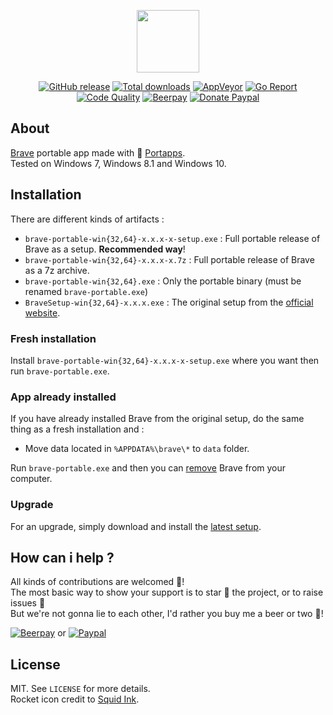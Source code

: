 <p align="center"><a href="https://github.com/portapps/brave-portable" target="_blank"><img width="100" src="https://github.com/portapps/brave-portable/blob/master/res/papp.png"></a></p>

<p align="center">
  <a href="https://github.com/portapps/brave-portable/releases/latest"><img src="https://img.shields.io/github/release/portapps/brave-portable.svg?style=flat-square" alt="GitHub release"></a>
  <a href="https://github.com/portapps/brave-portable/releases/latest"><img src="https://img.shields.io/github/downloads/portapps/brave-portable/total.svg?style=flat-square" alt="Total downloads"></a>
  <a href="https://ci.appveyor.com/project/portapps/brave-portable"><img src="https://img.shields.io/appveyor/ci/portapps/brave-portable.svg?style=flat-square" alt="AppVeyor"></a>
  <a href="https://goreportcard.com/report/github.com/portapps/brave-portable"><img src="https://goreportcard.com/badge/github.com/portapps/brave-portable?style=flat-square" alt="Go Report"></a>
  <a href="https://www.codacy.com/app/portapps/brave-portable"><img src="https://img.shields.io/codacy/grade/a416cd778ef743de91623aca7a622a8e.svg?style=flat-square" alt="Code Quality"></a>
  <a href="https://beerpay.io/portapps/portapps"><img src="https://img.shields.io/beerpay/portapps/portapps.svg?style=flat-square" alt="Beerpay"></a>
  <a href="https://www.paypal.com/cgi-bin/webscr?cmd=_s-xclick&hosted_button_id=WQD7AQGPDEPSG"><img src="https://img.shields.io/badge/donate-paypal-7057ff.svg?style=flat-square" alt="Donate Paypal"></a>
</p>

## About

[Brave](https://brave.com) portable app made with 🚀 [Portapps](https://github.com/portapps).<br />
Tested on Windows 7, Windows 8.1 and Windows 10.

## Installation

There are different kinds of artifacts :

* `brave-portable-win{32,64}-x.x.x-x-setup.exe` : Full portable release of Brave as a setup. **Recommended way**!
* `brave-portable-win{32,64}-x.x.x-x.7z` : Full portable release of Brave as a 7z archive.
* `brave-portable-win{32,64}.exe` : Only the portable binary (must be renamed `brave-portable.exe`)
* `BraveSetup-win{32,64}-x.x.x.exe` : The original setup from the [official website](https://brave.com/downloads.html).

### Fresh installation

Install `brave-portable-win{32,64}-x.x.x-x-setup.exe` where you want then run `brave-portable.exe`.

### App already installed

If you have already installed Brave from the original setup, do the same thing as a fresh installation and :

* Move data located in `%APPDATA%\brave\*` to `data` folder.

Run `brave-portable.exe` and then you can [remove](https://support.microsoft.com/en-us/instantanswers/ce7ba88b-4e95-4354-b807-35732db36c4d/repair-or-remove-programs) Brave from your computer.

### Upgrade

For an upgrade, simply download and install the [latest setup](https://github.com/portapps/brave-portable/releases/latest).

## How can i help ?

All kinds of contributions are welcomed :raised_hands:!<br />
The most basic way to show your support is to star :star2: the project, or to raise issues :speech_balloon:<br />
But we're not gonna lie to each other, I'd rather you buy me a beer or two :beers:!

[![Beerpay](https://beerpay.io/portapps/portapps/badge.svg?style=beer-square)](https://beerpay.io/portapps/portapps)
or [![Paypal](https://cdn.rawgit.com/portapps/portapps/master/res/paypal.svg)](https://www.paypal.com/cgi-bin/webscr?cmd=_s-xclick&hosted_button_id=WQD7AQGPDEPSG)

## License

MIT. See `LICENSE` for more details.<br />
Rocket icon credit to [Squid Ink](http://thesquid.ink).
